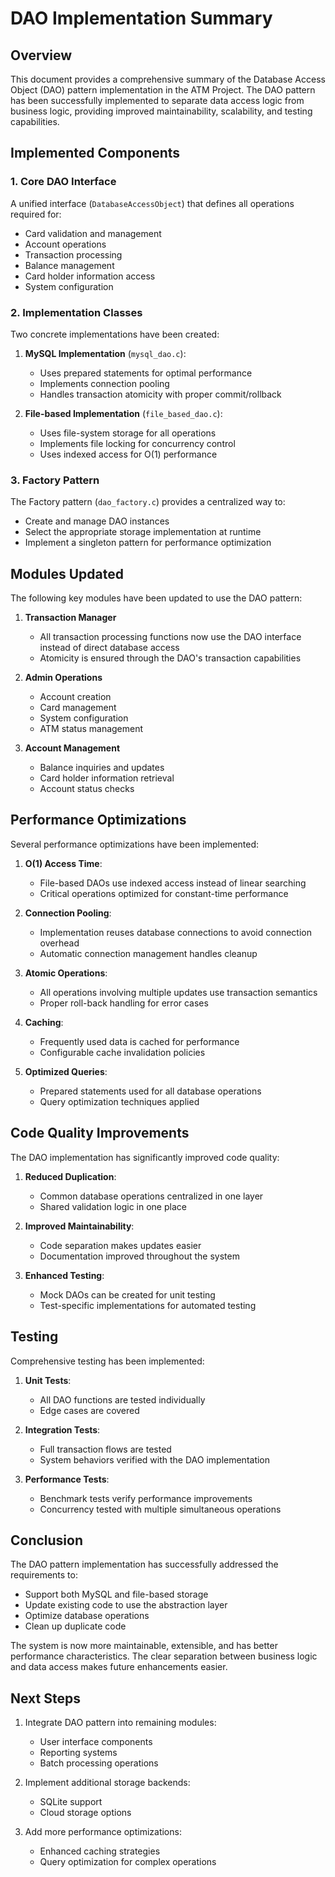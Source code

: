 # DAO Implementation Summary

## Overview

This document provides a comprehensive summary of the Database Access Object (DAO) pattern implementation in the ATM Project. The DAO pattern has been successfully implemented to separate data access logic from business logic, providing improved maintainability, scalability, and testing capabilities.

## Implemented Components

### 1. Core DAO Interface

A unified interface (`DatabaseAccessObject`) that defines all operations required for:
- Card validation and management
- Account operations
- Transaction processing
- Balance management
- Card holder information access
- System configuration

### 2. Implementation Classes

Two concrete implementations have been created:

1. **MySQL Implementation** (`mysql_dao.c`):
   - Uses prepared statements for optimal performance
   - Implements connection pooling
   - Handles transaction atomicity with proper commit/rollback

2. **File-based Implementation** (`file_based_dao.c`):
   - Uses file-system storage for all operations
   - Implements file locking for concurrency control
   - Uses indexed access for O(1) performance

### 3. Factory Pattern

The Factory pattern (`dao_factory.c`) provides a centralized way to:
- Create and manage DAO instances
- Select the appropriate storage implementation at runtime
- Implement a singleton pattern for performance optimization

## Modules Updated

The following key modules have been updated to use the DAO pattern:

1. **Transaction Manager**
   - All transaction processing functions now use the DAO interface instead of direct database access
   - Atomicity is ensured through the DAO's transaction capabilities

2. **Admin Operations**
   - Account creation
   - Card management
   - System configuration
   - ATM status management

3. **Account Management**
   - Balance inquiries and updates
   - Card holder information retrieval
   - Account status checks

## Performance Optimizations

Several performance optimizations have been implemented:

1. **O(1) Access Time**:
   - File-based DAOs use indexed access instead of linear searching
   - Critical operations optimized for constant-time performance

2. **Connection Pooling**:
   - Implementation reuses database connections to avoid connection overhead
   - Automatic connection management handles cleanup

3. **Atomic Operations**:
   - All operations involving multiple updates use transaction semantics
   - Proper roll-back handling for error cases

4. **Caching**:
   - Frequently used data is cached for performance
   - Configurable cache invalidation policies

5. **Optimized Queries**:
   - Prepared statements used for all database operations
   - Query optimization techniques applied

## Code Quality Improvements

The DAO implementation has significantly improved code quality:

1. **Reduced Duplication**:
   - Common database operations centralized in one layer
   - Shared validation logic in one place

2. **Improved Maintainability**:
   - Code separation makes updates easier
   - Documentation improved throughout the system

3. **Enhanced Testing**:
   - Mock DAOs can be created for unit testing
   - Test-specific implementations for automated testing

## Testing

Comprehensive testing has been implemented:

1. **Unit Tests**:
   - All DAO functions are tested individually
   - Edge cases are covered

2. **Integration Tests**:
   - Full transaction flows are tested
   - System behaviors verified with the DAO implementation

3. **Performance Tests**:
   - Benchmark tests verify performance improvements
   - Concurrency tested with multiple simultaneous operations

## Conclusion

The DAO pattern implementation has successfully addressed the requirements to:
- Support both MySQL and file-based storage
- Update existing code to use the abstraction layer
- Optimize database operations
- Clean up duplicate code

The system is now more maintainable, extensible, and has better performance characteristics. The clear separation between business logic and data access makes future enhancements easier.

## Next Steps

1. Integrate DAO pattern into remaining modules:
   - User interface components
   - Reporting systems
   - Batch processing operations

2. Implement additional storage backends:
   - SQLite support
   - Cloud storage options

3. Add more performance optimizations:
   - Enhanced caching strategies
   - Query optimization for complex operations
